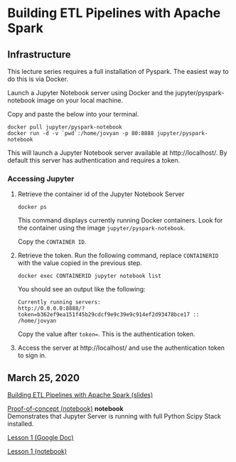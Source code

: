 # Building ETL Pipelines with Apache Spark

## Infrastructure

This lecture series requires a full installation of Pyspark. The easiest way to do this is via Docker. 

Launch a Jupyter Notebook server using Docker and the jupyter/pyspark-notebook image on your local machine.

Copy and paste the below into your terminal.

```
docker pull jupyter/pyspark-notebook
docker run -d -v `pwd`:/home/jovyan -p 80:8888 jupyter/pyspark-notebook
```

This will launch a Jupyter Notebook server available at http://localhost/. By default this server has authentication and requires a token.

### Accessing Jupyter

1. Retrieve the container id of the Jupyter Notebook Server

   ```
   docker ps
   ```
   
   This command displays currently running Docker containers. Look for the container using the image `jupyter/pyspark-notebook`. 
   
   Copy the `CONTAINER ID`.
   
2. Retrieve the token. Run the following command, replace `CONTAINERID` with the value copied in the previous step.

   ```
   docker exec CONTAINERID jupyter notebook list
   ```
   
   You should see an output like the following:
   
   ```
   Currently running servers:
   http://0.0.0.0:8888/?token=b362ef9ea151f45b29cdcf9e9c39e9c914ef2d93478bce17 :: /home/jovyan
   ```
   
   Copy the value after `token=`. This is the authentication token. 
   
3. Access the server at http://localhost/ and use the authentication token to sign in.


## March 25, 2020

[Building ETL Pipelines with Apache Spark (slides)](https://docs.google.com/presentation/d/1X2WHETOErrkfz1bEUoS2saQlX07N3ACedgTSnE4RYto/edit?usp=sharing)

[Proof-of-concept (notebook)](nb/Proof-of-concept.ipynb) **notebook**  
Demonstrates that Jupyter Server is running with full Python Scipy Stack installed.

[Lesson 1 (Google Doc)](https://docs.google.com/presentation/d/1X2WHETOErrkfz1bEUoS2saQlX07N3ACedgTSnE4RYto/edit?usp=sharing)

[Lesson 1 (notebook)](/nb/Lesson-01.ipynb)
